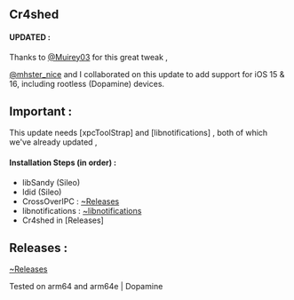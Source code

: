 ## Cr4shed
 
#### UPDATED : 
Thanks to [@Muirey03](https://twitter.com/muirey03) for this great tweak , 


[@mhster_nice](https://twitter.com/mhster_nice) and I collaborated on this update to add support for iOS 15 & 16, including rootless (Dopamine) devices.


## Important :
This update needs [xpcToolStrap] and [libnotifications] , both of which we've already updated ,


 
#### Installation Steps (in order) : 

- libSandy (Sileo)
- ldid (Sileo)
- CrossOverIPC : [~Releases](https://github.com/crazymind90/CrossOverIPC/releases/tag/Tweak)
- libnotifications : [~libnotifications](https://github.com/crazymind90/libnotifications-Rootless/releases/tag/tweak)
- Cr4shed in [Releases]



## Releases : 
[~Releases](https://github.com/crazymind90/Cr4shed-Rootless/releases/tag/tweak)

Tested on arm64 and arm64e | Dopamine
